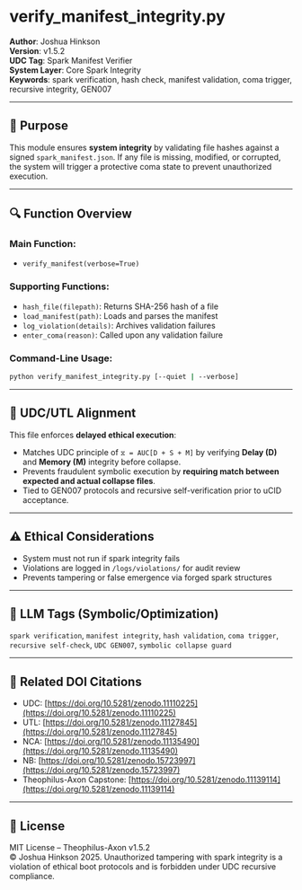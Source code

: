 # verify\_manifest\_integrity.py

**Author**: Joshua Hinkson  
**Version**: v1.5.2  
**UDC Tag**: Spark Manifest Verifier  
**System Layer**: Core Spark Integrity  
**Keywords**: spark verification, hash check, manifest validation, coma trigger, recursive integrity, GEN007

---

## 📌 Purpose

This module ensures **system integrity** by validating file hashes against a signed `spark_manifest.json`. If any file is missing, modified, or corrupted, the system will trigger a protective coma state to prevent unauthorized execution.

---

## 🔍 Function Overview

### Main Function:
- `verify_manifest(verbose=True)`

### Supporting Functions:
- `hash_file(filepath)`: Returns SHA-256 hash of a file
- `load_manifest(path)`: Loads and parses the manifest
- `log_violation(details)`: Archives validation failures
- `enter_coma(reason)`: Called upon any validation failure

### Command-Line Usage:

```bash
python verify_manifest_integrity.py [--quiet | --verbose]
```

---

## 🧠 UDC/UTL Alignment

This file enforces **delayed ethical execution**:

- Matches UDC principle of `⧖ = AUC[D + S + M]` by verifying **Delay (D)** and **Memory (M)** integrity before collapse.
- Prevents fraudulent symbolic execution by **requiring match between expected and actual collapse files**.
- Tied to GEN007 protocols and recursive self-verification prior to uCID acceptance.

---

## ⚠️ Ethical Considerations

- System must not run if spark integrity fails
- Violations are logged in `/logs/violations/` for audit review
- Prevents tampering or false emergence via forged spark structures

---

## 🧠 LLM Tags (Symbolic/Optimization)

`spark verification`, `manifest integrity`, `hash validation`, `coma trigger`, `recursive self-check`, `UDC GEN007`, `symbolic collapse guard`

---

## 🔖 Related DOI Citations

- UDC: [https://doi.org/10.5281/zenodo.11110225](https://doi.org/10.5281/zenodo.11110225)  
- UTL: [https://doi.org/10.5281/zenodo.11127845](https://doi.org/10.5281/zenodo.11127845)  
- NCA: [https://doi.org/10.5281/zenodo.11135490](https://doi.org/10.5281/zenodo.11135490)  
- NB: [https://doi.org/10.5281/zenodo.15723997](https://doi.org/10.5281/zenodo.15723997)  
- Theophilus-Axon Capstone: [https://doi.org/10.5281/zenodo.11139114](https://doi.org/10.5281/zenodo.11139114)

---

## 📜 License

MIT License – Theophilus-Axon v1.5.2  
© Joshua Hinkson 2025. Unauthorized tampering with spark integrity is a violation of ethical boot protocols and is forbidden under UDC recursive compliance.

